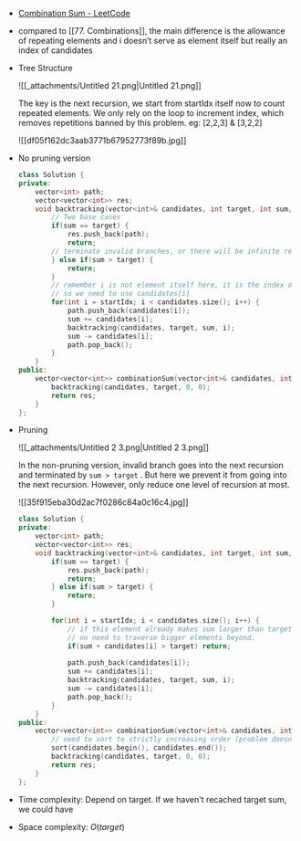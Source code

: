 - [Combination Sum - LeetCode](https://leetcode.com/problems/combination-sum/description/)
- compared to [[77. Combinations]], the main difference is the allowance of repeating elements and i doesn’t serve as element itself but really an index of candidates
- Tree Structure
    
    ![[_attachments/Untitled 21.png|Untitled 21.png]]
    
    The key is the next recursion, we start from startIdx itself now to count repeated elements. We only rely on the loop to increment index, which removes repetitions banned by this problem. eg: [2,2,3] & [3,2,2]
	
	![[df05f162dc3aab3771b67952773f89b.jpg]]
    
- No pruning version
    
    ```C++
    class Solution {
    private:
        vector<int> path;
        vector<vector<int>> res;
        void backtracking(vector<int>& candidates, int target, int sum, int startIdx) {
            // Two base cases
            if(sum == target) {
                res.push_back(path);
                return;
            // terminate invalid branches, or there will be infinite recursion
            } else if(sum > target) {
                return;
            }
            // remember i is not element itself here, it is the index of candidates
            // so we need to use candidates[i]
            for(int i = startIdx; i < candidates.size(); i++) {
                path.push_back(candidates[i]);
                sum += candidates[i];
                backtracking(candidates, target, sum, i);
                sum -= candidates[i];
                path.pop_back();
            }
        }
    public:
        vector<vector<int>> combinationSum(vector<int>& candidates, int target) {
            backtracking(candidates, target, 0, 0);
            return res;
        }
    };
    ```
    
- Pruning
	
    ![[_attachments/Untitled 2 3.png|Untitled 2 3.png]]
    
    In the non-pruning version, invalid branch goes into the next recursion and terminated by `sum > target` . But here we prevent it from going into the next recursion. However, only reduce one level of recursion at most.
    
    ![[35f915eba30d2ac7f0286c84a0c16c4.jpg]]
    
    ```C++
    class Solution {
    private:
        vector<int> path;
        vector<vector<int>> res;
        void backtracking(vector<int>& candidates, int target, int sum, int startIdx) {
            if(sum == target) {
                res.push_back(path);
                return;
            } else if(sum > target) {
                return;
            }
    
            for(int i = startIdx; i < candidates.size(); i++) {
                // if this element already makes sum larger than target
                // no need to traverse bigger elements beyond.
                if(sum + candidates[i] > target) return;
                
                path.push_back(candidates[i]);
                sum += candidates[i];
                backtracking(candidates, target, sum, i);
                sum -= candidates[i];
                path.pop_back();
            }
        }
    public:
        vector<vector<int>> combinationSum(vector<int>& candidates, int target) {
            // need to sort to strictly increasing order (problem doesn't guarantee)
            sort(candidates.begin(), candidates.end());
            backtracking(candidates, target, 0, 0);
            return res;
        }
    };
    ```
    
- Time complexity: Depend on target. If we haven't recached target sum, we could have 
- Space complexity: $O(target)$